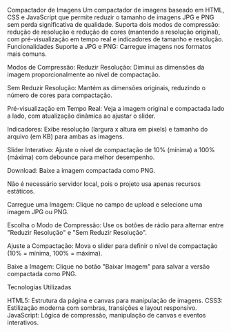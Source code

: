 Compactador de Imagens
Um compactador de imagens baseado em HTML, CSS e JavaScript que permite reduzir o tamanho de imagens JPG e PNG sem perda significativa de qualidade. Suporta dois modos de compressão: redução de resolução e redução de cores (mantendo a resolução original), com pré-visualização em tempo real e indicadores de tamanho e resolução.
Funcionalidades
Suporte a JPG e PNG: Carregue imagens nos formatos mais comuns.

Modos de Compressão:
Reduzir Resolução: Diminui as dimensões da imagem proporcionalmente ao nível de compactação.

Sem Reduzir Resolução: Mantém as dimensões originais, reduzindo o número de cores para compactação.

Pré-visualização em Tempo Real: Veja a imagem original e compactada lado a lado, com atualização dinâmica ao ajustar o slider.

Indicadores: Exibe resolução (largura x altura em pixels) e tamanho do arquivo (em KB) para ambas as imagens.

Slider Interativo: Ajuste o nível de compactação de 10% (mínima) a 100% (máxima) com debounce para melhor desempenho.

Download: Baixe a imagem compactada como PNG.

Não é necessário servidor local, pois o projeto usa apenas recursos estáticos.

Carregue uma Imagem:
Clique no campo de upload e selecione uma imagem JPG ou PNG.

Escolha o Modo de Compressão:
Use os botões de rádio para alternar entre "Reduzir Resolução" e "Sem Reduzir Resolução".

Ajuste a Compactação:
Mova o slider para definir o nível de compactação (10% = mínima, 100% = máxima).

Baixe a Imagem:
Clique no botão "Baixar Imagem" para salvar a versão compactada como PNG.

Tecnologias Utilizadas

HTML5: Estrutura da página e canvas para manipulação de imagens.
CSS3: Estilização moderna com sombras, transições e layout responsivo.
JavaScript: Lógica de compressão, manipulação de canvas e eventos interativos.

